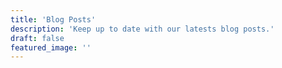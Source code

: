 ```yaml
---
title: 'Blog Posts'
description: 'Keep up to date with our latests blog posts.'
draft: false
featured_image: ''
---
```

